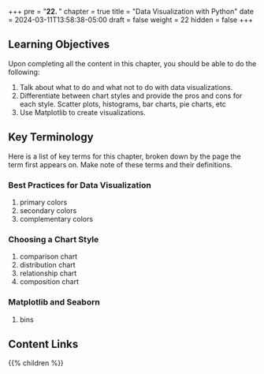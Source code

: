 +++
pre = "<b>22. </b>"
chapter = true
title = "Data Visualization with Python"
date = 2024-03-11T13:58:38-05:00
draft = false
weight = 22
hidden = false
+++

## Learning Objectives

Upon completing all the content in this chapter, you should be able to do the following:

1. Talk about what to do and what not to do with data visualizations.
1. Differentiate between chart styles and provide the pros and cons for each style. Scatter plots, histograms, bar charts, pie charts, etc
1. Use Matplotlib to create visualizations.

## Key Terminology

Here is a list of key terms for this chapter, broken down by the page the term first appears on. Make note of these terms and their definitions.

### Best Practices for Data Visualization

1. primary colors
1. secondary colors
1. complementary colors

### Choosing a Chart Style

1. comparison chart
1. distribution chart
1. relationship chart
1. composition chart


### Matplotlib and Seaborn

1. bins

## Content Links

{{% children %}}
